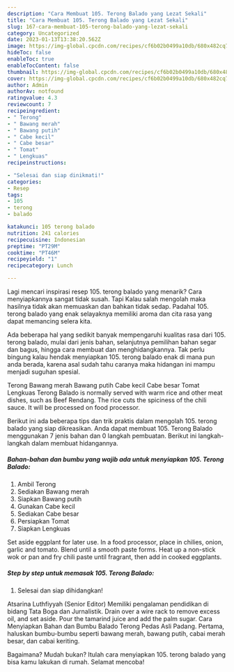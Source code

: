 ```yaml
---
description: "Cara Membuat 105. Terong Balado yang Lezat Sekali"
title: "Cara Membuat 105. Terong Balado yang Lezat Sekali"
slug: 167-cara-membuat-105-terong-balado-yang-lezat-sekali
category: Uncategorized
date: 2023-01-13T13:38:20.562Z
image: https://img-global.cpcdn.com/recipes/cf6b02b0499a10db/680x482cq70/105-terong-balado-foto-resep-utama.jpg
hideToc: false
enableToc: true
enableTocContent: false
thumbnail: https://img-global.cpcdn.com/recipes/cf6b02b0499a10db/680x482cq70/105-terong-balado-foto-resep-utama.jpg
cover: https://img-global.cpcdn.com/recipes/cf6b02b0499a10db/680x482cq70/105-terong-balado-foto-resep-utama.jpg
author: Admin
authorAv: notfound
ratingvalue: 4.3
reviewcount: 7
recipeingredient:
- " Terong"
- " Bawang merah"
- " Bawang putih"
- " Cabe kecil"
- " Cabe besar"
- " Tomat"
- " Lengkuas"
recipeinstructions:

- "Selesai dan siap dinikmati!"
categories:
- Resep
tags:
- 105
- terong
- balado

katakunci: 105 terong balado 
nutrition: 241 calories
recipecuisine: Indonesian
preptime: "PT29M"
cooktime: "PT46M"
recipeyield: "1"
recipecategory: Lunch

---
```



Lagi mencari inspirasi resep 105. terong balado yang menarik? Cara menyiapkannya sangat tidak susah. Tapi Kalau salah mengolah maka hasilnya tidak akan memuaskan dan bahkan tidak sedap. Padahal 105. terong balado yang enak selayaknya memiliki aroma dan cita rasa yang dapat memancing selera kita.


Ada beberapa hal yang sedikit banyak mempengaruhi kualitas rasa dari 105. terong balado, mulai dari jenis bahan, selanjutnya pemilihan bahan segar dan bagus, hingga cara membuat dan menghidangkannya. Tak perlu bingung kalau hendak menyiapkan 105. terong balado enak di mana pun anda berada, karena asal sudah tahu caranya maka hidangan ini mampu menjadi suguhan spesial.

Terong Bawang merah Bawang putih Cabe kecil Cabe besar Tomat Lengkuas Terong Balado is normally served with warm rice and other meat dishes, such as Beef Rendang. The rice cuts the spiciness of the chili sauce. It will be processed on food processor.


Berikut ini ada beberapa tips dan trik praktis dalam mengolah 105. terong balado yang siap dikreasikan. Anda dapat membuat 105. Terong Balado menggunakan 7 jenis bahan dan 0 langkah pembuatan. Berikut ini langkah-langkah dalam membuat hidangannya.

<!--inarticleads1-->

##### Bahan-bahan dan bumbu yang wajib ada untuk menyiapkan 105. Terong Balado:

1. Ambil  Terong
1. Sediakan  Bawang merah
1. Siapkan  Bawang putih
1. Gunakan  Cabe kecil
1. Sediakan  Cabe besar
1. Persiapkan  Tomat
1. Siapkan  Lengkuas


Set aside eggplant for later use. In a food processor, place in chilies, onion, garlic and tomato. Blend until a smooth paste forms. Heat up a non-stick wok or pan and fry chili paste until fragrant, then add in cooked eggplants. 

<!--inarticleads2-->

##### Step by step untuk memasak 105. Terong Balado:


1. Selesai dan siap dihidangkan!

Atsarina Luthfiyyah (Senior Editor) Memiliki pengalaman pendidikan di bidang Tata Boga dan Jurnalistik. Drain over a wire rack to remove excess oil, and set aside. Pour the tamarind juice and add the palm sugar. Cara Menyiapkan Bahan dan Bumbu Balado Terong Pedas Asli Padang. Pertama, haluskan bumbu-bumbu seperti bawang merah, bawang putih, cabai merah besar, dan cabai keriting. 

Bagaimana? Mudah bukan? Itulah cara menyiapkan 105. terong balado yang bisa kamu lakukan di rumah. Selamat mencoba!
